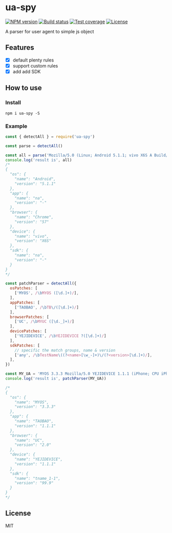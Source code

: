 # ua-spy

[![NPM version][npm-image]][npm-url]
[![Build status][travis-image]][travis-url]
[![Test coverage][codecov-image]][codecov-url]
[![License][license-image]][license-url]

A parser for user agent to simple js object

## Features

- [x] default plenty rules
- [x] support custom rules
- [x] add add SDK

## How to use

### Install
```
npm i ua-spy -S
```

### Example

```js
const { detectAll } = require('ua-spy')

const parse = detectAll()

const all = parse('Mozilla/5.0 (Linux; Android 5.1.1; vivo X6S A Build/LMY47V; wv) AppleWebKit/537.36 (KHTML, like Gecko) Version/4.0 Chrome/57.0.2987.132 MQQBrowser/6.2 TBS/044207 Mobile Safari/537.36 MicroMessenger/6.7.3.1340(0x26070332) NetType/4G Language/zh_CN Process/tools')
console.log('result is', all)
/*
{
  "os": {
    "name": "Android",
    "version": "5.1.1"
  },
  "app": {
    "name": "na",
    "version": "-"
  },
  "browser": {
    "name": "Chrome",
    "version": "57"
  },
  "device": {
    "name": "vivo",
    "version": "X6S"
  },
  "sdk": {
    "name": "na",
    "version": "-"
  }
}
*/

const patchParser = detectAll({
  osPatches: [
    ['MYOS', /\bMYOS ([\d.]+)/],
  ],
  appPatches: [
    ['TAOBAO', /\bTB\/([\d.]+)/]
  ],
  browserPatches: [
    ['UC', /\bMYUC ([\d._]+)/]
  ],
  devicePatches: [
    ['YEJIDEVICE', /\bYEJIDEVICE ?([\d.]+)/]
  ],
  sdkPatches: [
    // specific the match groups, name & version
    ['any', /\bTestName\((?<name>[\w_-]+)\/(?<version>[\d.]+)/],
  ],
})

const MY_UA = 'MYOS 3.3.3 Mozilla/5.0 YEJIDEVICE 1.1.1 (iPhone; CPU iPhone OS 11_4 like Mac OS X) TB/1.1.1 MYUC 2.0  AppleWebKit/605.1.15 (KHTML, like Gecko) Mobile/15F79 TestName(tname_1-1/99.9)'
console.log('result is', patchParser(MY_UA))

/*
{
  "os": {
    "name": "MYOS",
    "version": "3.3.3"
  },
  "app": {
    "name": "TAOBAO",
    "version": "1.1.1"
  },
  "browser": {
    "name": "UC",
    "version": "2.0"
  },
  "device": {
    "name": "YEJIDEVICE",
    "version": "1.1.1"
  },
  "sdk": {
    "name": "tname_1-1",
    "version": "99.9"
  }
}
*/
```
## License

  MIT

[npm-image]: https://img.shields.io/npm/v/ua-spy.svg?style=flat-square
[npm-url]: https://npmjs.org/package/ua-spy
[travis-image]: https://travis-ci.org/xiekw2010/ua-spy.svg?branch=master
[travis-url]: https://travis-ci.org/xiekw2010/ua-spy
[codecov-image]: https://codecov.io/gh/xiekw2010/ua-spy/branch/master/graph/badge.svg
[codecov-url]: https://codecov.io/gh/xiekw2010/ua-spy
[license-image]: http://img.shields.io/npm/l/ua-spy.svg?style=flat-square
[license-url]: LICENSE
